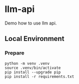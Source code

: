 # llm-api

Demo how to use llm api.

## Local Environment

### Prepare
~~~ shell
python -m venv .venv
source .venv/bin/activate
pip install --upgrade pip
pip install -r requirements.txt
~~~

